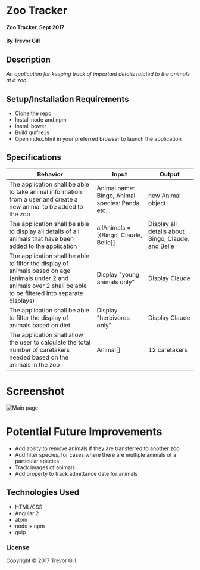 # Zoo Tracker

#### Zoo Tracker, Sept 2017

#### By Trevor Gill

## Description
_An application for keeping track of important details related to the animals at a zoo._

## Setup/Installation Requirements
* Clone the repo
* Install node and npm
* Install bower
* Build gulfile.js
* Open index.html in your preferred browser to launch the application

## Specifications
| Behavior      | Input      | Output       |
| ------------- | ---------- | ------------ |
| The application shall be able to take animal information from a user and create a new animal to be added to the zoo | Animal name: Bingo, Animal species: Panda, etc... | new Animal object |
| The application shall be able to display all details of all animals that have been added to the application | allAnimals = [{Bingo, Claude, Belle}] | Display all details about Bingo, Claude, and Belle |
| The application shall be able to filter the display of animals based on age (animals under 2 and animals over 2 shall be able to be filtered into separate displays) | Display "young animals only" | Display Claude |
| The application shall be able to filter the display of animals based on diet | Display "herbivores only" | Display Claude |
| The application shall allow the user to calculate the total number of caretakers needed based on the animals in the zoo | Animal[] | 12 caretakers |

# Screenshot
![Main page](resources/images/screenshot.jpg)

# Potential Future Improvements
* Add ability to remove animals if they are transferred to another zoo
* Add filter species, for cases where there are multiple animals of a particular species
* Track images of animals
* Add property to track admittance date for animals

## Technologies Used
* HTML/CSS
* Angular 2
* atom
* node + npm
* gulp

### License
Copyright &copy; 2017 Trevor Gill
